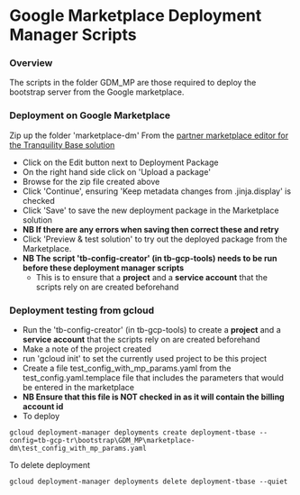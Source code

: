 # Google Marketplace Deployment Manager Scripts

### Overview
The scripts in the folder GDM_MP are those required to deploy the bootstrap server from the Google marketplace.

### Deployment on Google Marketplace

Zip up the folder 'marketplace-dm'
From the [partner marketplace editor for the Tranquility Base solution](https://console.cloud.google.com/partner/editor/gft-group-public/tranquility-base)
* Click on the Edit button next to Deployment Package
* On the right hand side click on 'Upload a package'
* Browse for the zip file created above
* Click 'Continue', ensuring 'Keep metadata changes from .jinja.display' is checked
* Click 'Save' to save the new deployment package in the Marketplace solution
* **NB If there are any errors when saving then correct these and retry**
* Click 'Preview & test solution' to try out the deployed package from the Marketplace.
* **NB The script 'tb-config-creator' (in tb-gcp-tools) needs to be run before these deployment manager scripts**
    * This is to ensure that a **project** and a **service account** that the scripts rely on are created beforehand
    
### Deployment testing from gcloud
* Run the 'tb-config-creator' (in tb-gcp-tools) to create a **project** and a **service account** that the scripts rely on are created beforehand
* Make a note of the project created
* run 'gcloud init' to set the currently used project to be this project
* Create a file test_config_with_mp_params.yaml from the test_config.yaml.templace file that includes the parameters that would be entered in the marketplace
* **NB Ensure that this file is NOT checked in as it will contain the billing account id** 
* To deploy
``` google cloud
gcloud deployment-manager deployments create deployment-tbase --config=tb-gcp-tr\bootstrap\GDM_MP\marketplace-dm\test_config_with_mp_params.yaml
```
To delete deployment
``` google cloud
gcloud deployment-manager deployments delete deployment-tbase --quiet
```
